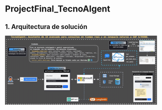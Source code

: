 # ProjectFinal_TecnoAIgent


## 1. Arquitectura de solución

![Arquitectura de Agente SQL SAP](Arquitectura_AgentSQL_SAP.gif)
